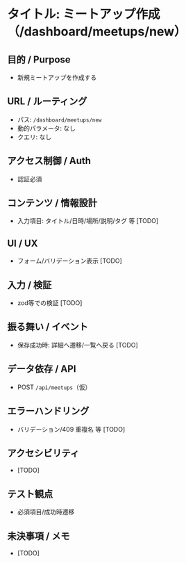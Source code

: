 # タイトル: ミートアップ作成（/dashboard/meetups/new）

## 目的 / Purpose
- 新規ミートアップを作成する

## URL / ルーティング
- パス: `/dashboard/meetups/new`
- 動的パラメータ: なし
- クエリ: なし

## アクセス制御 / Auth
- 認証必須

## コンテンツ / 情報設計
- 入力項目: タイトル/日時/場所/説明/タグ 等 [TODO]

## UI / UX
- フォーム/バリデーション表示 [TODO]

## 入力 / 検証
- zod等での検証 [TODO]

## 振る舞い / イベント
- 保存成功時: 詳細へ遷移/一覧へ戻る [TODO]

## データ依存 / API
- POST `/api/meetups`（仮）

## エラーハンドリング
- バリデーション/409 重複名 等 [TODO]

## アクセシビリティ
- [TODO]

## テスト観点
- 必須項目/成功時遷移

## 未決事項 / メモ
- [TODO]

